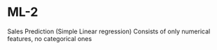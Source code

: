 # ML-2
Sales Prediction (Simple Linear regression)
  Consists of only numerical features, no categorical ones
